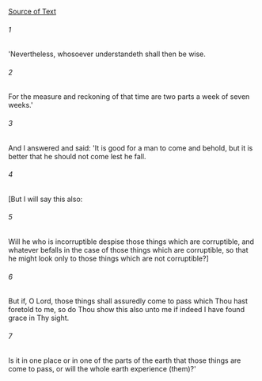 [Source of Text](https://github.com/scrollmapper/bible_databases_deuterocanonical)

###### 1
'Nevertheless, whosoever understandeth shall then be wise.

###### 2
For the measure and reckoning of that time are two parts a week of seven weeks.'

###### 3
And I answered and said: 'It is good for a man to come and behold, but it is better that he should not come lest he fall.

###### 4
[But I will say this also:

###### 5
Will he who is incorruptible despise those things which are corruptible, and whatever befalls in the case of those things which are corruptible, so that he might look only to those things which are not corruptible?]

###### 6
But if, O Lord, those things shall assuredly come to pass which Thou hast foretold to me, so do Thou show this also unto me if indeed I have found grace in Thy sight.

###### 7
Is it in one place or in one of the parts of the earth that those things are come to pass, or will the whole earth experience (them)?'